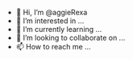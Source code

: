 - 👋 Hi, I’m @aggieRexa
- 👀 I’m interested in ...
- 🌱 I’m currently learning ...
- 💞️ I’m looking to collaborate on ...
- 📫 How to reach me ...

<!---
aggieRexa/aggieRexa is a ✨ special ✨ repository because its `README.md` (this file) appears on your GitHub profile.
You can click the Preview link to take a look at your changes.
--->
